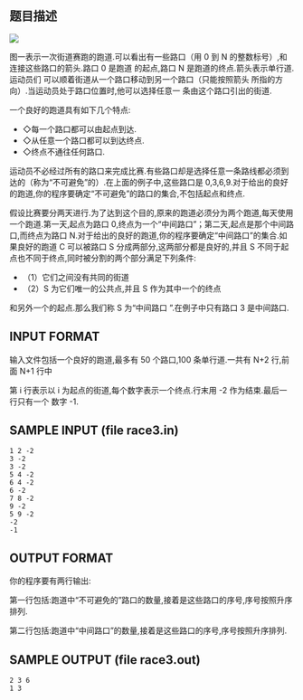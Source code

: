 ## 题目描述

![](https://ww1.sinaimg.cn/large/007i4MEmly1g1ivjg3kq1j30bg06n74v.jpg)

图一表示一次街道赛跑的跑道.可以看出有一些路口（用 0
到 N 的整数标号）,和连接这些路口的箭头.路口 0 是跑道
的起点,路口 N 是跑道的终点.箭头表示单行道.运动员们
可以顺着街道从一个路口移动到另一个路口（只能按照箭头
所指的方向）.当运动员处于路口位置时,他可以选择任意一
条由这个路口引出的街道.

一个良好的跑道具有如下几个特点:

 - ◇每一个路口都可以由起点到达.
 - ◇从任意一个路口都可以到达终点.
 - ◇终点不通往任何路口.

运动员不必经过所有的路口来完成比赛.有些路口却是选择任意一条路线都必须到达的（称为“不可避免”的）.在上面的例子中,这些路口是 0,3,6,9.对于给出的良好的跑道,你的程序要确定“不可避免”的路口的集合,不包括起点和终点.

假设比赛要分两天进行.为了达到这个目的,原来的跑道必须分为两个跑道,每天使用一个跑道.第一天,起点为路口 0,终点为一个“中间路口”；第二天,起点是那个中间路口,而终点为路口 N.对于给出的良好的跑道,你的程序要确定“中间路口”的集合.如果良好的跑道 C 可以被路口 S 分成两部分,这两部分都是良好的,并且 S 不同于起点也不同于终点,同时被分割的两个部分满足下列条件:

 - （1）它们之间没有共同的街道
 - （2）S 为它们唯一的公共点,并且 S 作为其中一个的终点

和另外一个的起点.那么我们称 S 为“中间路口 ”.在例子中只有路口 3 是中间路口.

## INPUT FORMAT

输入文件包括一个良好的跑道,最多有 50 个路口,100 条单行道.一共有 N+2 行,前面 N+1 行中

第 i 行表示以 i 为起点的街道,每个数字表示一个终点.行末用 -2 作为结束.最后一行只有一个 数字 -1.

## SAMPLE INPUT (file race3.in)
```
1 2 -2
3 -2
3 -2
5 4 -2
6 4 -2
6 -2
7 8 -2
9 -2
5 9 -2
-2
-1
```
## OUTPUT FORMAT

你的程序要有两行输出:

第一行包括:跑道中“不可避免的”路口的数量,接着是这些路口的序号,序号按照升序排列.

第二行包括:跑道中“中间路口”的数量,接着是这些路口的序号,序号按照升序排列.

## SAMPLE OUTPUT (file race3.out)
```
2 3 6
1 3
```

